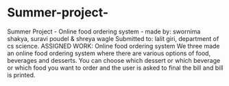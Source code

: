 # Summer-project-
Summer Project - Online food ordering system - made by: swornima shakya, suravi poudel & shreya wagle
Submitted to: lalit giri, department of cs science. 
ASSIGNED WORK:
Online food ordering system
We three made an online food ordering system where there are various options of food, beverages and desserts. You can choose which dessert or which beverage or which food you want to order and the user is asked to final the bill and bill is printed.

